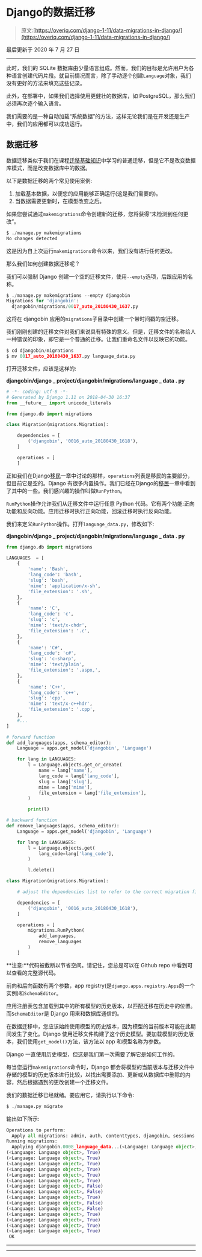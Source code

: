 # Django的数据迁移

> 原文:[https://overiq.com/django-1-11/data-migrations-in-django/](https://overiq.com/django-1-11/data-migrations-in-django/)

最后更新于 2020 年 7 月 27 日

* * *

此时，我们的 SQLite 数据库由少量语言组成。然而，我们的目标是允许用户为各种语言创建代码片段。就目前情况而言，除了手动逐个创建`Language`对象，我们没有更好的方法来填充这些记录。

此外，在部署中，如果我们选择使用更健壮的数据库，如 PostgreSQL，那么我们必须再次逐个输入语言。

我们需要的是一种自动加载“系统数据”的方法，这样无论我们是在开发还是生产中，我们的应用都可以成功运行。

## 数据迁移

数据迁移类似于我们在课程[迁移基础知识](/django-1-11/migrations-in-django/)中学习的普通迁移，但是它不是改变数据库模式，而是改变数据库中的数据。

以下是数据迁移的两个常见使用案例:

1.  加载基本数据，以便您的应用能够正确运行(这是我们需要的)。
2.  当数据需要更新时，在模型改变之后。

如果您尝试通过`makemigrations`命令创建新的迁移，您将获得“未检测到任何更改”。

```py
$ ./manage.py makemigrations
No changes detected

```

这是因为自上次运行`makemigrations`命令以来，我们没有进行任何更改。

那么我们如何创建数据迁移呢？

我们可以强制 Django 创建一个空的迁移文件，使用`--empty`选项，后跟应用的名称。

```py
$ ./manage.py makemigrations --empty djangobin
Migrations for 'djangobin':
  djangobin/migrations/0017_auto_20180430_1637.py

```

这将在 djangobin 应用的`migrations`子目录中创建一个带时间戳的空迁移。

我们刚刚创建的迁移文件对我们来说具有特殊的意义。但是，迁移文件的名称给人一种错误的印象，即它是一个普通的迁移。让我们重命名文件以反映它的功能。

```py
$ cd djangobin/migrations
$ mv 0017_auto_20180430_1637.py language_data.py

```

打开迁移文件，应该是这样的:

**djangobin/django _ project/djangobin/migrations/language _ data . py**

```py
# -*- coding: utf-8 -*-
# Generated by Django 1.11 on 2018-04-30 16:37
from __future__ import unicode_literals

from django.db import migrations

class Migration(migrations.Migration):

    dependencies = [
        ('djangobin', '0016_auto_20180430_1618'),
    ]

    operations = [
    ]

```

正如我们在Django[移民](/django-1-11/migrations-in-django/)一章中讨论的那样，`operations`列表是移民的主要部分，但目前它是空的。Django 有很多内置操作。我们已经在Django的[移民](/django-1-11/migrations-in-django/)一章中看到了其中的一些。我们感兴趣的操作叫做`RunPython`。

`RunPython`操作允许我们从迁移文件中运行任意 Python 代码。它有两个功能:正向功能和反向功能。应用迁移时执行正向功能，回滚迁移时执行反向功能。

我们来定义`RunPython`操作。打开`language_data.py`，修改如下:

**djangobin/django _ project/djangobin/migrations/language _ data . py**

```py
from django.db import migrations

LANGUAGES  = [
    {
        'name': 'Bash',
        'lang_code': 'bash',
        'slug': 'bash',
        'mime': 'application/x-sh',
        'file_extension': '.sh',
    },
    {
        'name': 'C',
        'lang_code': 'c',
        'slug': 'c',
        'mime': 'text/x-chdr',
        'file_extension': '.c',
    },
    {
        'name': 'C#',
        'lang_code': 'c#',
        'slug': 'c-sharp',
        'mime': 'text/plain',
        'file_extension': '.aspx,',
    },
    {
        'name': 'C++',
        'lang_code': 'c++',
        'slug': 'cpp',
        'mime': 'text/x-c++hdr',
        'file_extension': '.cpp',
    },
    #...
]

# forward function 
def add_languages(apps, schema_editor):
    Language = apps.get_model('djangobin', 'Language')

    for lang in LANGUAGES:
        l = Language.objects.get_or_create(
            name = lang['name'],
            lang_code = lang['lang_code'],
            slug = lang['slug'],
            mime = lang['mime'],
            file_extension = lang['file_extension'],
        )

        print(l)

# backward function
def remove_languages(apps, schema_editor):
    Language = apps.get_model('djangobin', 'Language')

    for lang in LANGUAGES:
        l = Language.objects.get(
            lang_code=lang['lang_code'],
        )

        l.delete()

class Migration(migrations.Migration):

    # adjust the dependencies list to refer to the correct migration file

    dependencies = [
        ('djangobin', '0016_auto_20180430_1618'),
    ]

    operations = [
        migrations.RunPython(
            add_languages,
            remove_languages
        )
    ]

```

**注意:**代码被截断以节省空间。请记住，您总是可以在 Github repo 中看到可以查看的完整源代码。

前向和后向函数有两个参数，app registry(是`django.apps.registry.Apps`的一个实例)和`SchemaEditor`。

应用注册表包含加载到其中的所有模型的历史版本，以匹配迁移在历史中的位置。而`SchemaEditor`是 Django 用来和数据库通信的。

在数据迁移中，您应该始终使用模型的历史版本，因为模型的当前版本可能在此期间发生了变化。Django 使用迁移文件构建了这个历史模型。要加载模型的历史版本，我们使用`get_model()`方法，该方法以 app 和模型名称为参数。

Django 一直使用历史模型，但这是我们第一次需要了解它是如何工作的。

每当您运行`makemigrations`命令时，Django 都会将模型的当前版本与迁移文件中存储的模型的历史版本进行比较，以找出需要添加、更新或从数据库中删除的内容，然后根据遇到的更改创建一个迁移文件。

我们的数据迁移已经就绪。要应用它，请执行以下命令:

```py
$ ./manage.py migrate

```

输出如下所示:

```py
Operations to perform:
  Apply all migrations: admin, auth, contenttypes, djangobin, sessions
Running migrations:
  Applying djangobin.0008_language_data...(<Language: Language object>, False)
(<Language: Language object>, True)
(<Language: Language object>, True)
(<Language: Language object>, True)
(<Language: Language object>, True)
(<Language: Language object>, True)
(<Language: Language object>, True)
(<Language: Language object>, False)
(<Language: Language object>, False)
(<Language: Language object>, True)
(<Language: Language object>, False)
(<Language: Language object>, False)
(<Language: Language object>, True)
(<Language: Language object>, True)
(<Language: Language object>, True)
(<Language: Language object>, True)
 OK

```

* * *

* * *